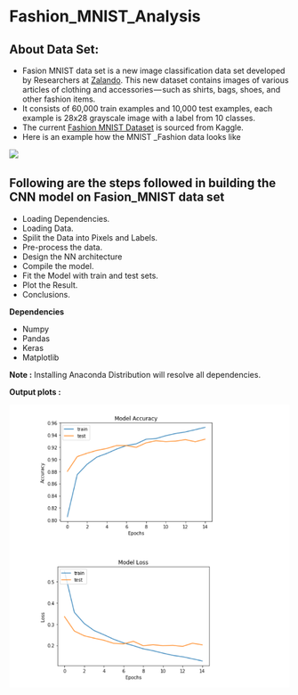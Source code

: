 # Fashion_MNIST_Analysis
 ##   About Data Set:
* Fasion MNIST data set is a new image classification data set developed by Researchers at [Zalando](http://www.zalando.com/). This new dataset contains images of various articles of clothing and accessories — such as shirts, bags, shoes, and other fashion items.
* It consists of 60,000 train examples and 10,000 test examples, each example is 28x28 grayscale image with a label from 10 classes.
* The current [Fashion MNIST Dataset](https://www.kaggle.com/zalando-research/fashionmnist) is sourced from Kaggle.
* Here is an example how the MNIST _Fashion data looks like

![](https://s3-ap-south-1.amazonaws.com/av-blog-media/wp-content/uploads/2018/03/Fashion-MNIST.png)  

  ## Following are the steps followed in building the CNN model on Fasion_MNIST data set
  
   * Loading Dependencies.
   * Loading Data.
   * Spilit the Data into Pixels and Labels.
   * Pre-process the data.
   * Design the NN architecture
   * Compile the model.
   * Fit the Model with train and test sets.
   * Plot the Result.
   * Conclusions.
   
   **Dependencies**
   * Numpy
   * Pandas
   * Keras
   * Matplotlib
   
   **Note :** Installing Anaconda Distribution will resolve all dependencies.
   
   **Output plots :**
   
   ![](https://github.com/saitejamahadev/Fashion_MNIST_Analysis/blob/master/Validation%20vs%20Train.PNG)
